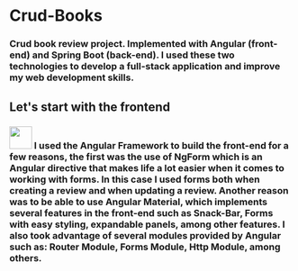 # Crud-Books
### Crud book review project. Implemented with Angular (front-end) and Spring Boot (back-end). I used these two technologies to develop a full-stack application and improve my web development skills.

## Let's start with the frontend
### <img src="https://cdn.jsdelivr.net/gh/devicons/devicon/icons/angularjs/angularjs-original.svg"  width="40" height="40" /> I used the Angular Framework to build the front-end for a few reasons, the first was the use of NgForm which is an Angular directive that makes life a lot easier when it comes to working with forms. In this case I used forms both when creating a review and when updating a review. Another reason was to be able to use Angular Material, which implements several features in the front-end such as Snack-Bar, Forms with easy styling, expandable panels, among other features. I also took advantage of several modules provided by Angular such as: Router Module, Forms Module, Http Module, among others.

